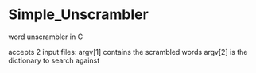 # Simple_Unscrambler
word unscrambler in C

accepts 2 input files: 
argv[1] contains the scrambled words
argv[2] is the dictionary to search against

